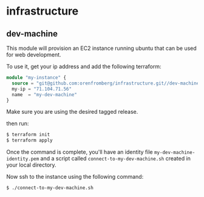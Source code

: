 # infrastructure

## dev-machine

This module will provision an EC2 instance running ubuntu that can be used for web development. 

To use it, get your ip address and add the following terraform:

```terraform
module "my-instance" {
  source = "git@github.com:orenfromberg/infrastructure.git//dev-machine?ref=tags/v0.0.5"
  my-ip = "71.104.71.56"
  name  = "my-dev-machine"
}
```
Make sure you are using the desired tagged release.

then run:
```sh
$ terraform init
$ terraform apply
```

Once the command is complete, you'll have an identity file `my-dev-machine-identity.pem` and a script called `connect-to-my-dev-machine.sh` created in your local directory.

Now ssh to the instance using the following command:
```sh
$ ./connect-to-my-dev-machine.sh
```
